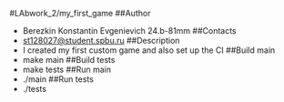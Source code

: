 #LAbwork_2/my_first_game
##Author
- Berezkin Konstantin Evgenievich 24.b-81mm
##Contacts
- st128027@student.spbu.ru
##Description
- I created my first custom game and also set up the CI
##Build main
- make main
##Build tests
- make tests
##Run main
- ./main
##Run tests
- ./tests
